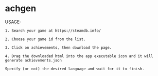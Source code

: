 # achgen

USAGE:

    1. Search your game at https://steamdb.info/

    2. Choose your game id from the list.

    3. Click on achievements, then download the page.

    4. Drag the downloaded html into the app executable icon and it will generate achievements.json
    
    Specify (or not) the desired language and wait for it to finish.
